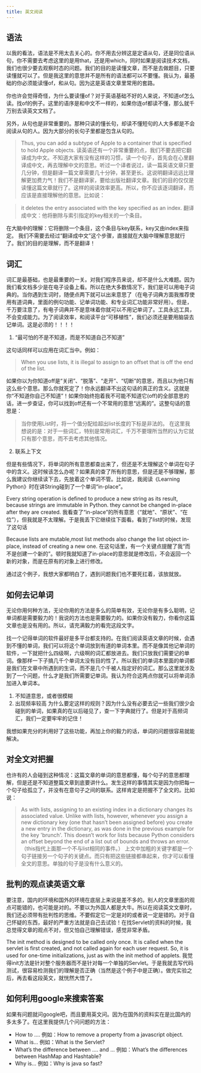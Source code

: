 ```yaml
---
title: 英文阅读
---
```


## 语法

以我的看法，语法是不用太去关心的。你不用去分辨这是定语从句，还是同位语从句，你不需要去考虑这里的是用that，还是用which，同时如果是阅读技术文档，我们也很少要去观察时态的问题。我们的目的是读懂文章，而不是去做题目，只要读懂就可以了。但是我这里的意思并不是所有的语法都可以不要懂。我认为，最基础的你必须能读懂of，和从句。因为这是英语文章里常用的套路。

你也许会觉得奇怪，为什么要读懂of？对于英语基础不好的人来说，不知道of怎么读。找of的例子。这里的语序是和中文不一样的，如果你连of都读不懂，那么就千万别去读英文文档了。

另外，从句也是非常重要的。那种只读的懂长句，却读不懂短句的人大多都是不会阅读从句的人。因为大部分的长句子里都是包含从句的。

>Thus, you can add a subtype of Apple to a container that is specified to hold Apple objects.
读英语还有一个非常重要的点，我们不要去把它翻译成为中文。不知道大家有没有这样的习惯，读一个句子，首先会在心里翻译成中文，再去理解中文的意思。听过一个译者说过，读一篇英语文章只要几分钟，但是翻译一篇文章需要几十分钟，甚至更长。这说明翻译远远比理解更加费力气！我们不是翻译家，要给出版社翻译文章。我们的目的仅仅是读懂这篇文章就行了。这样的阅读效率更高。所以，你不应该逐词翻译，而应该是直接理解他的意思。比如说：

>it deletes the entry associated with the key specified as an index.
翻译成中文：他将删除与索引指定的key相关的一个条目。

在大脑中的理解：它将删除一个条目，这个条目与key联系，key又由index来指定。
我们不需要去经过“翻译成中文”这个步骤，直接就在大脑中理解意思就行了。我们的目的是理解，而不是翻译！

## 词汇

词汇是最基础，也是最重要的一关。对我们程序员来说，却不是什么大难题。因为我们看文档多少是在电子设备上看。所以在绝大多数情况下，我们是可以用电子词典的。当你遇到生词时，随便点两下就可以出来意思了（在电子词典方面我推荐使用有道词典，里面的例句功能、记单词功能、和专业词汇功能非常好用）。但是，千万要注意了，有电子词典并不是意味着你就可以不用记单词了。工具永远工具，不会变成能力。为了阅读效率，和阅读平台“可移植性”，我们必须还是要用脑袋去记单词。这是必须的！！！！

1. “最可怕的不是不知道，而是不知道自己不知道”

这句话同样可以应用在词汇当中。例如：

>When you use lists, it is illegal to assign to an offset that is off the end of the list.

如果你以为你知道off是“关闭”、“脱落”、“走开”、“切断”的意思，而且以为他只有这么些个意思。那么你就死定了！你永远翻译不出这句话的真正的含义。这就是你“不知道你自己不知道”！如果你始终抱着我不可能不知道它(off)的全部意思的话，进一步查证，你可以找到off还有一个不常用的意思“远离的”。这整句话的意思是：

>当你使用List时，将一个值分配给超出list长度的下标是非法的。
在这里我想说的是：对于一些词汇，特别是常用词汇，千万不要理所当然的认为它就只有那个意思，而不去考虑其他情况。

2. 联系上下文

但是有些情况下，将单词的所有意思都查出来了，但还是不太理解这个单词在句子中的含义。这时候该怎么办呢？如果真的查了所有的意思，但是还是不够理解，那么我建议你继续读下去，先放着这个单词不管。比如说，我阅读《Learning Python》时在讲String碰到了一个单词“in-place”。

Every string operation is defined to produce a new string as its result, because strings are immutable in Python. they cannot be changed in-place after they are created.
我看查了“in-place”的所有意思（“就地”、“原状”、“在位”），但我就是不太理解。于是我丢下它继续往下面看。看到了list的时候，发现了这句话

Because lists are mutable,most list methods also change the list object in-place, instead of creating a new one.
在这句话里，有一个关键点提醒了我“而不是创建一个新的”。顿时我就知道了in-place的意思就是修改后，不会返回一个新的对象，而是在原有的对象上进行修改。

通过这个例子，我想大家都明白了，遇到问题我们也不要死扛着，该放就放。

## 如何去记单词

无论你用何种方法，无论你用的方法是多么的简单有效，无论你是有多么聪明，记单词都是需要毅力的！我说的方法也是需要毅力的。如果你没有毅力，你看你这篇文章也是没有用的。所以，请充满毅力的看完这段文字。

找一个记得单词的软件最好是多平台都支持的。在我们阅读英语文章的时候，会遇到不懂的单词，我们可以将这个单词放到有道的单词本里。而不是像其他记单词的软件，一下就把什么四级啊，六级啊的词汇都放进去。我们只放我们需要记的单词。像那样一下子搞几千个单词太没有目的性了。所以我们的单词本里面的单词都是我们在文章中所遇到的生词，而不是几个千被人指定好的词汇。那么这里就涉及到了一个问题，什么才是我们所需要记单词。我认为符合这两点你就可以将单词添加进入单词本。

1. 不知道意思，或者很模糊
2. 出现频率较高
为什么要定这样的规则？因为什么没有必要去记一些我们很少会碰到的单词，如果真的在以后碰见了，查一下字典就行了。但是对于高频词汇，我们一定要牢牢的记住！

我想如果充分的利用好了这些功能，再加上你的毅力的话，单词的问题很容易就能解决。

## 对全文对把握

也许有的人会碰到这种情况：这篇文章的单词的意思都懂，每个句子的意思都理解，但是还是不知道整篇文章到底要讲什么。发生这样的事情其实是因为你把每一个句子给孤立了，并没有在意句子之间的联系。这样肯定是把握不了全文的。比如说：

>As with lists, assigning to an existing index in a dictionary changes its associated value. Unlike with lists, however, whenever you assign a new dictionary key (one that hasn’t been assigned before) you create a new entry in the dictionary, as was done in the previous example for the key 'brunch'. This doesn’t work for lists because Python considers an offset beyond the end of a list out of bounds and throws an error. （this指代上面那一个不与list相同的事件。）
上文中加粗的关键字都是一个句子链接另一个句子的关键点。而只有把这些链接都串起来，你才可以看懂全文的意思。单独的句子是没有什么意义的。

## 批判的观点读英语文章

要注意，国内的环境和国外的环境在底层上来说是差不多的。别人的文章里面的观点可能错的，也可能是对的。不要以为外国人都是大牛。所以在阅读英文文章时，我们还必须带有批判性的思维。不要假定它一定是对的或者说一定是错的。对于自己怀疑的东西，最好的严重方法就是自己去试验！在找Servlet的资料的时候，我总觉得文章的观点不对，但又怕自己理解错误，感觉非常矛盾。

The init method is designed to be called only once. It is called when the servlet is first created, and not called again for each user request. So, it is used for one-time initializations, just as with the init method of applets.
我觉得init方法是针对整个服务器而不是针对每一个单独的Servlet。于是我就去写代码测试，很容易检测我们的理解是否正确（当然是这个例子中是正确）。做完实验之后，再去看这段英文，就恍然大悟了。

## 如何利用google来搜索答案

如果有问题就问google吧，而且要用英文问。因为在国外的资料实在是比国内的多太多了。在这里我提供几个问问题的方法：

- How to ....
例如：How to remove a property from a javascript object.
- What is...
例如：What is the Servlet?
- What’s the difference between .... and ...
例如：What’s the differences between HashMap and Hashtable?
- Why is...
例如：Why is java so fast?

